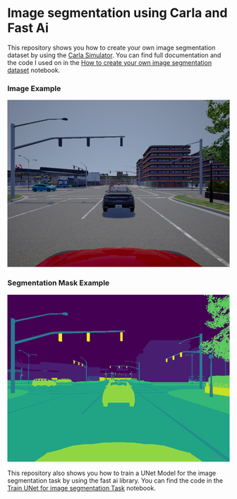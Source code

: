 # Image segmentation using Carla and Fast Ai


This repository shows you how to create your own image segmentation dataset by using the [Carla Simulator](https://github.com/carla-simulator/carla). 
You can find full documentation and the code I used on in the 
[How to create your own image segmentation dataset](https://github.com/cpow-89/carla_image_segmentation) notebook.


### Image Example

[image1]: https://github.com/cpow-89/carla_image_segmentation_dataset/blob/master/doc_images/example.png "Example image"
![Example image][image1]


### Segmentation Mask Example

[image2]: https://github.com/cpow-89/carla_image_segmentation_dataset/blob/master/doc_images/example_mask.png "Example label"
![Example label][image2]


This repository also shows you how to train a UNet Model for the image segmentation task by using the fast ai library. 
You can find the code in the 
[Train UNet for image segmentation Task](https://github.com/cpow-89/carla_image_segmentation) notebook.



